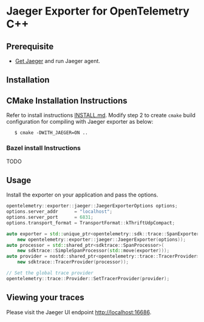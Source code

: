 # Jaeger Exporter for OpenTelemetry C++

## Prerequisite

* [Get Jaeger](https://www.jaegertracing.io/docs/getting-started/) and run Jaeger agent.

## Installation

## CMake Installation Instructions

Refer to install instructions [INSTALL.md](../../INSTALL.md#building-as-standalone-cmake-project).
Modify step 2 to create `cmake` build configuration for compiling with Jaeger exporter as below:

```console
   $ cmake -DWITH_JAEGER=ON ..
```

### Bazel install Instructions

TODO

## Usage

Install the exporter on your application and pass the options.

```cpp
opentelemetry::exporter::jaeger::JaegerExporterOptions options;
options.server_addr      = "localhost";
options.server_port      = 6831;
options.transport_format = TransportFormat::kThriftUdpCompact;

auto exporter = std::unique_ptr<opentelemetry::sdk::trace::SpanExporter>(
    new opentelemetry::exporter::jaeger::JaegerExporter(options));
auto processor = std::shared_ptr<sdktrace::SpanProcessor>(
    new sdktrace::SimpleSpanProcessor(std::move(exporter)));
auto provider = nostd::shared_ptr<opentelemetry::trace::TracerProvider>(
    new sdktrace::TracerProvider(processor));

// Set the global trace provider
opentelemetry::trace::Provider::SetTracerProvider(provider);

```

## Viewing your traces

Please visit the Jaeger UI endpoint <http://localhost:16686>.